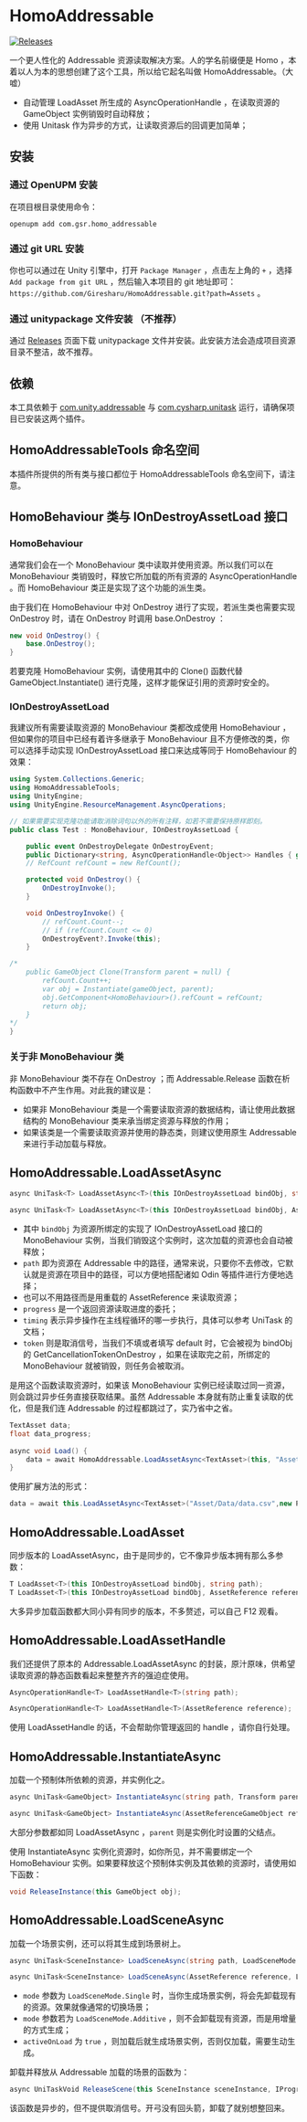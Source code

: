HomoAddressable
===
[![Releases](https://img.shields.io/github/release/Giresharu/HomoAddressable.svg)](https://github.com/Giresharu/HomoAddressable/releases)

一个更人性化的 Addressable 资源读取解决方案。人的学名前缀便是 Homo ，本着以人为本的思想创建了这个工具，所以给它起名叫做 HomoAddressable。（大嘘）

* 自动管理 LoadAsset 所生成的 AsyncOperationHandle ，在读取资源的 GameObject 实例销毁时自动释放；
* 使用 Unitask 作为异步的方式，让读取资源后的回调更加简单；


安装
---
### 通过 OpenUPM 安装

在项目根目录使用命令：
```
openupm add com.gsr.homo_addressable
```

### 通过 git URL 安装

你也可以通过在 Unity 引擎中，打开 `Package Manager` ，点击左上角的 `+` ，选择 `Add package from git URL` ，然后输入本项目的 git 地址即可： 
`https://github.com/Giresharu/HomoAddressable.git?path=Assets` 。

### 通过 unitypackage 文件安装 （不推荐）

通过 [Releases](https://github.com/Giresharu/HomoAddressable/releases) 页面下载 unitypackage 文件并安装。此安装方法会造成项目资源目录不整洁，故不推荐。

依赖
---
本工具依赖于 [com.unity.addressable](https://docs.unity3d.com/Packages/com.unity.addressables@1.19/manual/AddressableAssetsGettingStarted.html) 与 [com.cysharp.unitask](https://github.com/Cysharp/UniTask) 运行，请确保项目已安装这两个插件。

HomoAddressableTools 命名空间
---
本插件所提供的所有类与接口都位于 HomoAddressableTools 命名空间下，请注意。

HomoBehaviour 类与 IOnDestroyAssetLoad 接口
---

### HomoBehaviour

通常我们会在一个 MonoBehaviour 类中读取并使用资源。所以我们可以在 MonoBehaviour 类销毁时，释放它所加载的所有资源的 AsyncOperationHandle 。而 HomoBehaviour 类正是实现了这个功能的派生类。

由于我们在 HomoBehaviour 中对 OnDestroy 进行了实现，若派生类也需要实现 OnDestroy 时，请在 OnDestroy 时调用 base.OnDestroy ：
```cs
new void OnDestroy() {
	base.OnDestroy();
}
```
若要克隆 HomoBehaviour 实例，请使用其中的 Clone() 函数代替 GameObject.Instantiate() 进行克隆，这样才能保证引用的资源时安全的。

### IOnDestroyAssetLoad

我建议所有需要读取资源的 MonoBehaviour 类都改成使用 HomoBehaviour ，但如果你的项目中已经有着许多继承于 MonoBehaviour 且不方便修改的类，你可以选择手动实现 IOnDestroyAssetLoad 接口来达成等同于 HomoBehaviour 的效果：
```cs
using System.Collections.Generic;
using HomoAddressableTools;
using UnityEngine;
using UnityEngine.ResourceManagement.AsyncOperations;

// 如果需要实现克隆功能请取消除词句以外的所有注释，如若不需要保持原样即刻。
public class Test : MonoBehaviour, IOnDestroyAssetLoad {

	public event OnDestroyDelegate OnDestroyEvent;
	public Dictionary<string, AsyncOperationHandle<Object>> Handles { get; set; }
	// RefCount refCount = new RefCount();

	protected void OnDestroy() {
		OnDestroyInvoke(); 
	}

	void OnDestroyInvoke() {
		// refCount.Count--;
		// if (refCount.Count <= 0)
		OnDestroyEvent?.Invoke(this);
	}

/*
	public GameObject Clone(Transform parent = null) {
		refCount.Count++;
		var obj = Instantiate(gameObject, parent);
		obj.GetComponent<HomoBehaviour>().refCount = refCount;
		return obj;
	}
*/
}
```

### 关于非 MonoBehaviour 类

非 MonoBehaviour 类不存在 OnDestroy ；而 Addressable.Release 函数在析构函数中不产生作用。对此我的建议是：
* 如果非 MonoBehaviour 类是一个需要读取资源的数据结构，请让使用此数据结构的 MonoBehaviour 类来承当绑定资源与释放的作用；
* 如果该类是一个需要读取资源并使用的静态类，则建议使用原生 Addressable 来进行手动加载与释放。

HomoAddressable.LoadAssetAsync<T>
---

```cs
async UniTask<T> LoadAssetAsync<T>(this IOnDestroyAssetLoad bindObj, string path, IProgress<float> progress = null, PlayerLoopTiming timing = PlayerLoopTiming.Update, CancellationToken token = default);

async UniTask<T> LoadAssetAsync<T>(this IOnDestroyAssetLoad bindObj, AssetReference reference, IProgress<float> progress = null, PlayerLoopTiming timing = PlayerLoopTiming.Update, CancellationToken token = default);
```
* 其中 `bindObj` 为资源所绑定的实现了 IOnDestroyAssetLoad 接口的 MonoBehaviour 实例，当我们销毁这个实例时，这次加载的资源也会自动被释放；
* `path` 即为资源在 Addressable 中的路径，通常来说，只要你不去修改，它默认就是资源在项目中的路径，可以方便地搭配诸如 Odin 等插件进行方便地选择；
* 也可以不用路径而是用重载的 AssetReference 来读取资源；
* `progress` 是一个返回资源读取进度的委托；
* `timing` 表示异步操作在主线程循环的哪一步执行，具体可以参考 UniTask 的文档；
* `token` 则是取消信号，当我们不填或者填写 default 时，它会被视为 bindObj 的 GetCancellationTokenOnDestroy ，如果在读取完之前，所绑定的 MonoBehaviour 就被销毁，则任务会被取消。

是用这个函数读取资源时，如果该 MonoBehaviour 实例已经读取过同一资源，则会跳过异步任务直接获取结果。虽然 Addressable 本身就有防止重复读取的优化，但是我们连 Addressable 的过程都跳过了，实乃省中之省。

```cs
TextAsset data;
float data_progress;
	
async void Load() {
	data = await HomoAddressable.LoadAssetAsync<TextAsset>(this, "Asset/Data/data.csv",new Progress<float>(progress =>data_progress = progress));
}
```
使用扩展方法的形式：
```cs
data = await this.LoadAssetAsync<TextAsset>("Asset/Data/data.csv",new Progress<float>(progress =>data_progress = progress));
```

HomoAddressable.LoadAsset<T>
---
同步版本的 LoadAssetAsync<T>，由于是同步的，它不像异步版本拥有那么多参数：
```cs
T LoadAsset<T>(this IOnDestroyAssetLoad bindObj, string path);
T LoadAsset<T>(this IOnDestroyAssetLoad bindObj, AssetReference reference);
```

大多异步加载函数都大同小异有同步的版本，不多赘述，可以自己 F12 观看。

HomoAddressable.LoadAssetHandle<T>
---

我们还提供了原本的 Addressable.LoadAssetAsync<T> 的封装，原汁原味，供希望读取资源的静态函数看起来整整齐齐的强迫症使用。
```cs
AsyncOperationHandle<T> LoadAssetHandle<T>(string path);

AsyncOperationHandle<T> LoadAssetHandle<T>(AssetReference reference);
```

使用 LoadAssetHandle<T> 的话，不会帮助你管理返回的 handle ，请你自行处理。


HomoAddressable.InstantiateAsync
---
加载一个预制体所依赖的资源，并实例化之。

```cs
async UniTask<GameObject> InstantiateAsync(string path, Transform parent = null, IProgress<float> progress = null, PlayerLoopTiming timing = PlayerLoopTiming.Update, CancellationToken token = default);

async UniTask<GameObject> InstantiateAsync(AssetReferenceGameObject reference, Transform parent = null, IProgress<float> progress = null, PlayerLoopTiming timing = PlayerLoopTiming.Update, CancellationToken token = default);
```

大部分参数都如同 LoadAssetAsync ，`parent` 则是实例化时设置的父结点。

使用 InstantiateAsync 实例化资源时，如你所见，并不需要绑定一个 HomoBehaviour 实例。如果要释放这个预制体实例及其依赖的资源时，请使用如下函数：
```cs
void ReleaseInstance(this GameObject obj);
```

HomoAddressable.LoadSceneAsync
---
加载一个场景实例，还可以将其生成到场景树上。

```cs
async UniTask<SceneInstance> LoadSceneAsync(string path, LoadSceneMode mode = LoadSceneMode.Single, bool activeOnLoad = true, IProgress<float> progress = null, PlayerLoopTiming timing = PlayerLoopTiming.Update, CancellationToken token = default);

async UniTask<SceneInstance> LoadSceneAsync(AssetReference reference, LoadSceneMode mode = LoadSceneMode.Single, bool activeOnLoad = true, IProgress<float> progress = null, PlayerLoopTiming timing = PlayerLoopTiming.Update, CancellationToken token = default);
```

* `mode` 参数为 `LoadSceneMode.Single` 时，当你生成场景实例，将会先卸载现有的资源。效果就像通常的切换场景；
* `mode` 参数若为 `LoadSceneMode.Additive` ，则不会卸载现有资源，而是用增量的方式生成；
* `activeOnLoad` 为 `true` ，则加载后就生成场景实例，否则仅加载，需要生动生成。

卸载并释放从 Addressable 加载的场景的函数为：

```cs
async UniTaskVoid ReleaseScene(this SceneInstance sceneInstance, IProgress<float> progress = null, PlayerLoopTiming timing = PlayerLoopTiming.Update);
```

该函数是异步的，但不提供取消信号。开弓没有回头箭，卸载了就别想整回来。



